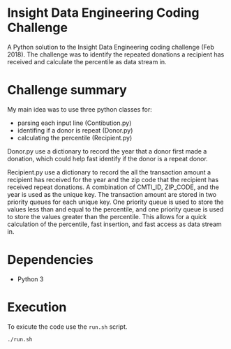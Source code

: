 # Insight Data Engineering Coding Challenge

A Python solution to the Insight Data Engineering coding challenge (Feb 2018). The challenge was to identify the repeated donations a recipient has received and calculate the percentile as data stream in.

# Challenge summary

My main idea was to use three python classes for:
* parsing each input line (Contibution.py)
* identifing if a donor is repeat (Donor.py)
* calculating the percentile (Recipient.py)

Donor.py use a dictionary to record the year that a donor first made a donation, which could help fast identify if the donor is a repeat donor. 

Recipient.py use a dictionary to record the all the transaction amount a recipient has received for the year and the zip code that the recipient has received repeat donations. A combination of CMTI_ID, ZIP_CODE, and the year is used as the unique key. The transaction amount are stored in two priority queues for each unique key. One priority queue is used to store the values less than and equal to the percentile, and one priority queue is used to store the values greater than the percentile. This allows for a quick calculation of the percentile, fast insertion, and fast access as data stream in.

# Dependencies
* Python 3

# Execution

To exicute the code use the `run.sh` script.

    ./run.sh
